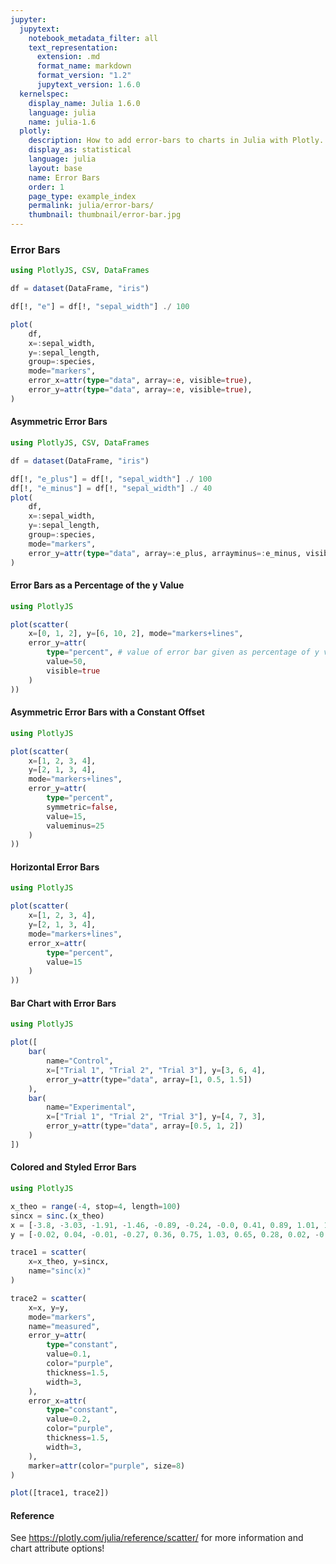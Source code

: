```yaml
---
jupyter:
  jupytext:
    notebook_metadata_filter: all
    text_representation:
      extension: .md
      format_name: markdown
      format_version: "1.2"
      jupytext_version: 1.6.0
  kernelspec:
    display_name: Julia 1.6.0
    language: julia
    name: julia-1.6
  plotly:
    description: How to add error-bars to charts in Julia with Plotly.
    display_as: statistical
    language: julia
    layout: base
    name: Error Bars
    order: 1
    page_type: example_index
    permalink: julia/error-bars/
    thumbnail: thumbnail/error-bar.jpg
---
```


### Error Bars

```julia
using PlotlyJS, CSV, DataFrames

df = dataset(DataFrame, "iris")

df[!, "e"] = df[!, "sepal_width"] ./ 100

plot(
    df,
    x=:sepal_width,
    y=:sepal_length,
    group=:species,
    mode="markers",
    error_x=attr(type="data", array=:e, visible=true),
    error_y=attr(type="data", array=:e, visible=true),
)
```

#### Asymmetric Error Bars

```julia
using PlotlyJS, CSV, DataFrames

df = dataset(DataFrame, "iris")

df[!, "e_plus"] = df[!, "sepal_width"] ./ 100
df[!, "e_minus"] = df[!, "sepal_width"] ./ 40
plot(
    df,
    x=:sepal_width,
    y=:sepal_length,
    group=:species,
    mode="markers",
    error_y=attr(type="data", array=:e_plus, arrayminus=:e_minus, visible=true),
)
```

#### Error Bars as a Percentage of the y Value

```julia
using PlotlyJS

plot(scatter(
    x=[0, 1, 2], y=[6, 10, 2], mode="markers+lines",
    error_y=attr(
        type="percent", # value of error bar given as percentage of y value
        value=50,
        visible=true
    )
))
```

#### Asymmetric Error Bars with a Constant Offset

```julia
using PlotlyJS

plot(scatter(
    x=[1, 2, 3, 4],
    y=[2, 1, 3, 4],
    mode="markers+lines",
    error_y=attr(
        type="percent",
        symmetric=false,
        value=15,
        valueminus=25
    )
))
```

#### Horizontal Error Bars

```julia
using PlotlyJS

plot(scatter(
    x=[1, 2, 3, 4],
    y=[2, 1, 3, 4],
    mode="markers+lines",
    error_x=attr(
        type="percent",
        value=15
    )
))
```

#### Bar Chart with Error Bars

```julia
using PlotlyJS

plot([
    bar(
        name="Control",
        x=["Trial 1", "Trial 2", "Trial 3"], y=[3, 6, 4],
        error_y=attr(type="data", array=[1, 0.5, 1.5])
    ),
    bar(
        name="Experimental",
        x=["Trial 1", "Trial 2", "Trial 3"], y=[4, 7, 3],
        error_y=attr(type="data", array=[0.5, 1, 2])
    )
])
```

#### Colored and Styled Error Bars

```julia
using PlotlyJS

x_theo = range(-4, stop=4, length=100)
sincx = sinc.(x_theo)
x = [-3.8, -3.03, -1.91, -1.46, -0.89, -0.24, -0.0, 0.41, 0.89, 1.01, 1.91, 2.28, 2.79, 3.56]
y = [-0.02, 0.04, -0.01, -0.27, 0.36, 0.75, 1.03, 0.65, 0.28, 0.02, -0.11, 0.16, 0.04, -0.15]

trace1 = scatter(
    x=x_theo, y=sincx,
    name="sinc(x)"
)

trace2 = scatter(
    x=x, y=y,
    mode="markers",
    name="measured",
    error_y=attr(
        type="constant",
        value=0.1,
        color="purple",
        thickness=1.5,
        width=3,
    ),
    error_x=attr(
        type="constant",
        value=0.2,
        color="purple",
        thickness=1.5,
        width=3,
    ),
    marker=attr(color="purple", size=8)
)

plot([trace1, trace2])
```

#### Reference

See https://plotly.com/julia/reference/scatter/ for more information and chart attribute options!
